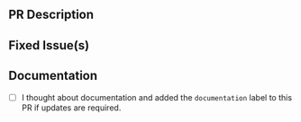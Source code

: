 <!-- Thanks for sending a pull request! Please check out our contribution guidelines -->

## PR Description

## Fixed Issue(s)

<!-- Please link to fixed issue(s) here using format: fixes #<issue number> -->
<!-- Example: "fixes #2" -->

## Documentation

- [ ] I thought about documentation and added the `documentation` label to this PR if updates are required.
